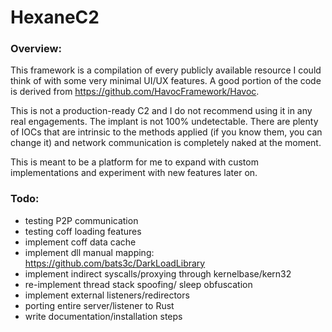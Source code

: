 # HexaneC2
### Overview:
This framework is a compilation of every publicly available resource I could think of with some very minimal UI/UX features. A good portion of the code is derived from https://github.com/HavocFramework/Havoc.

This is not a production-ready C2 and I do not recommend using it in any real engagements. The implant is not 100% undetectable. There are plenty of IOCs that are intrinsic to the methods applied (if you know them, you can change it) and network communication is completely naked at the moment.

This is meant to be a platform for me to expand with custom implementations and experiment with new features later on.

### Todo:
- testing P2P communication
- testing coff loading features
- implement coff data cache
- implement dll manual mapping: https://github.com/bats3c/DarkLoadLibrary
- implement indirect syscalls/proxying through kernelbase/kern32
- re-implement thread stack spoofing/ sleep obfuscation
- implement external listeners/redirectors
- porting entire server/listener to Rust
- write documentation/installation steps
